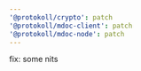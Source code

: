 ```yaml
---
'@protokoll/crypto': patch
'@protokoll/mdoc-client': patch
'@protokoll/mdoc-node': patch
---
```


fix: some nits
